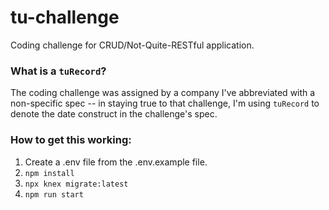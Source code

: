 # tu-challenge
Coding challenge for CRUD/Not-Quite-RESTful application.

### What is a `tuRecord`?
The coding challenge was assigned by a company I've abbreviated with a non-specific spec -- in staying true to that challenge, I'm using `tuRecord` to denote the date construct in the challenge's spec.

### How to get this working:
1. Create a .env file from the .env.example file.
2. `npm install`
3. `npx knex migrate:latest`
4. `npm run start`
